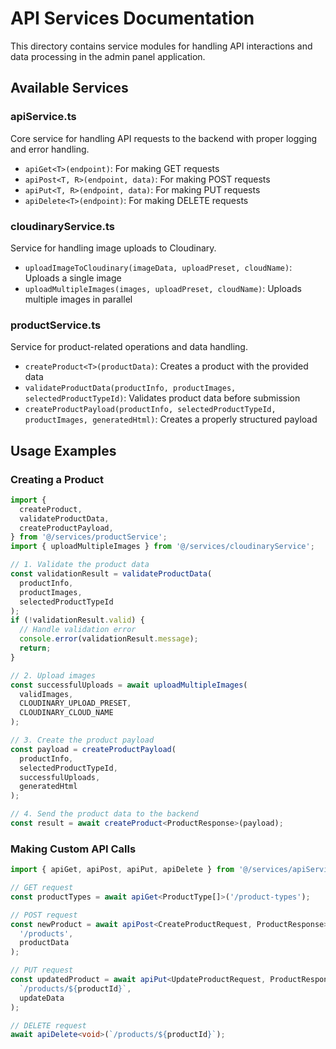 # API Services Documentation

This directory contains service modules for handling API interactions and data processing in the admin panel application.

## Available Services

### apiService.ts

Core service for handling API requests to the backend with proper logging and error handling.

- `apiGet<T>(endpoint)`: For making GET requests
- `apiPost<T, R>(endpoint, data)`: For making POST requests
- `apiPut<T, R>(endpoint, data)`: For making PUT requests
- `apiDelete<T>(endpoint)`: For making DELETE requests

### cloudinaryService.ts

Service for handling image uploads to Cloudinary.

- `uploadImageToCloudinary(imageData, uploadPreset, cloudName)`: Uploads a single image
- `uploadMultipleImages(images, uploadPreset, cloudName)`: Uploads multiple images in parallel

### productService.ts

Service for product-related operations and data handling.

- `createProduct<T>(productData)`: Creates a product with the provided data
- `validateProductData(productInfo, productImages, selectedProductTypeId)`: Validates product data before submission
- `createProductPayload(productInfo, selectedProductTypeId, productImages, generatedHtml)`: Creates a properly structured payload

## Usage Examples

### Creating a Product

```typescript
import {
  createProduct,
  validateProductData,
  createProductPayload,
} from '@/services/productService';
import { uploadMultipleImages } from '@/services/cloudinaryService';

// 1. Validate the product data
const validationResult = validateProductData(
  productInfo,
  productImages,
  selectedProductTypeId
);
if (!validationResult.valid) {
  // Handle validation error
  console.error(validationResult.message);
  return;
}

// 2. Upload images
const successfulUploads = await uploadMultipleImages(
  validImages,
  CLOUDINARY_UPLOAD_PRESET,
  CLOUDINARY_CLOUD_NAME
);

// 3. Create the product payload
const payload = createProductPayload(
  productInfo,
  selectedProductTypeId,
  successfulUploads,
  generatedHtml
);

// 4. Send the product data to the backend
const result = await createProduct<ProductResponse>(payload);
```

### Making Custom API Calls

```typescript
import { apiGet, apiPost, apiPut, apiDelete } from '@/services/apiService';

// GET request
const productTypes = await apiGet<ProductType[]>('/product-types');

// POST request
const newProduct = await apiPost<CreateProductRequest, ProductResponse>(
  '/products',
  productData
);

// PUT request
const updatedProduct = await apiPut<UpdateProductRequest, ProductResponse>(
  `/products/${productId}`,
  updateData
);

// DELETE request
await apiDelete<void>(`/products/${productId}`);
```
